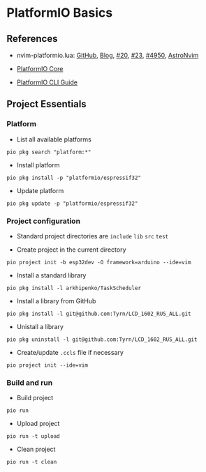 # PlatformIO Basics

## References

- nvim-platformio.lua:
  [GitHub](https://github.com/anurag3301/nvim-platformio.lua),
  [Blog](https://anurag3301.com/blog/nvim-platformio-lua/),
  [#20](https://github.com/anurag3301/nvim-platformio.lua/issues/20),
  [#23](https://github.com/anurag3301/nvim-platformio.lua/issues/23),
  [#4950](https://github.com/platformio/platformio-core/issues/4950),
  [AstroNvim](https://github.com/Tyrn/dotfiles/blob/main/dot_config/nvim/lua/plugins/nvim-platformio.lua)

- [PlatformIO Core](https://docs.platformio.org/en/latest/core/index.html)
- [PlatformIO CLI Guide](https://docs.platformio.org/en/latest/core/userguide/index.html)

## Project Essentials

### Platform

- List all available platforms

```
pio pkg search "platform:*"
```

- Install platform

```
pio pkg install -p "platformio/espressif32"
```

- Update platform

```
pio pkg update -p "platformio/espressif32"
```

### Project configuration

- Standard project directories are `include` `lib` `src` `test`

- Create project in the current directory

```
pio project init -b esp32dev -O framework=arduino --ide=vim
```

- Install a standard library

```
pio pkg install -l arkhipenko/TaskScheduler
```

- Install a library from GitHub

```
pio pkg install -l git@github.com:Tyrn/LCD_1602_RUS_ALL.git
```

- Unistall a library

```
pio pkg uninstall -l git@github.com:Tyrn/LCD_1602_RUS_ALL.git
```

- Create/update `.ccls` file if necessary

```
pio project init --ide=vim
```

### Build and run

- Build project

```
pio run
```

- Upload project

```
pio run -t upload
```

- Clean project

```
pio run -t clean
```
